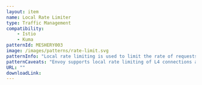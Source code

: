 ```yaml
---
layout: item
name: Local Rate Limiter
type: Traffic Management
compatibility:
    - Istio
    - Kuma
patternId: MESHERY003
image: /images/patterns/rate-limit.svg
patternInfo: "Local rate limiting is used to limit the rate of requests per service instance. Local rate limiting can be used in conjunction with global rate limiting to reduce load on the global rate limiting service."
patternCaveats: "Envoy supports local rate limiting of L4 connections and HTTP requests. This allows you to apply rate limits at the instance level, in the proxy itself, without calling any other service."
URL: ""
downloadLink: 
---
```

    